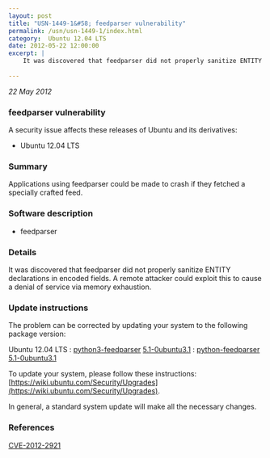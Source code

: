 ```yaml
---
layout: post
title: "USN-1449-1&#58; feedparser vulnerability"
permalink: /usn/usn-1449-1/index.html
category:  Ubuntu 12.04 LTS
date: 2012-05-22 12:00:00
excerpt: |
    It was discovered that feedparser did not properly sanitize ENTITY declarations in encoded fields. A remote attacker could exploit this to cause a denial of service via memory exhaustion. 
    
--- 
```

 
 

*22 May 2012*

### feedparser vulnerability

A security issue affects these releases of Ubuntu and its derivatives:

* Ubuntu 12.04 LTS

### Summary

Applications using feedparser could be made to crash if they fetched a specially crafted feed.

### Software description

* feedparser 

### Details

It was discovered that feedparser did not properly sanitize ENTITY declarations in encoded fields. A remote attacker could exploit this to cause a denial of service via memory exhaustion. 

### Update instructions

The problem can be corrected by updating your system to the following package version:

Ubuntu 12.04 LTS
 : [python3-feedparser](https://launchpad.net/ubuntu/+source/feedparser) <span> [5.1-0ubuntu3.1](https://launchpad.net/ubuntu/+source/feedparser/5.1-0ubuntu3.1) </span> 
 : [python-feedparser](https://launchpad.net/ubuntu/+source/feedparser) <span> [5.1-0ubuntu3.1](https://launchpad.net/ubuntu/+source/feedparser/5.1-0ubuntu3.1) </span> 

To update your system, please follow these instructions: [https://wiki.ubuntu.com/Security/Upgrades](https://wiki.ubuntu.com/Security/Upgrades).

In general, a standard system update will make all the necessary changes. 

### References

 
 [CVE-2012-2921](http://people.ubuntu.com/~ubuntu-security/cve/CVE-2012-2921)
 

